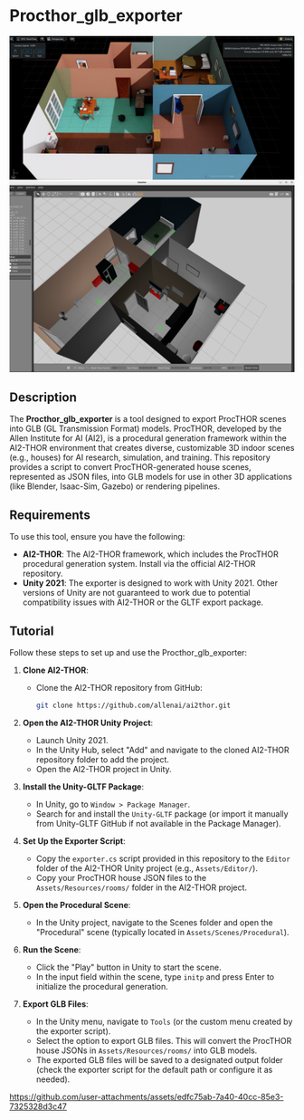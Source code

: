 # Procthor_glb_exporter
![An example in Isaac-Sim](./issac_procthor_house.png)
![An example in Gazebo](./gazebo_procthor_house.png)
## Description

The **Procthor_glb_exporter** is a tool designed to export ProcTHOR scenes into GLB (GL Transmission Format) models. ProcTHOR, developed by the Allen Institute for AI (AI2), is a procedural generation framework within the AI2-THOR environment that creates diverse, customizable 3D indoor scenes (e.g., houses) for AI research, simulation, and training. This repository provides a script to convert ProcTHOR-generated house scenes, represented as JSON files, into GLB models for use in other 3D applications (like Blender, Isaac-Sim, Gazebo) or rendering pipelines.

## Requirements

To use this tool, ensure you have the following:

- **AI2-THOR**: The AI2-THOR framework, which includes the ProcTHOR procedural generation system. Install via the official AI2-THOR repository.
- **Unity 2021**: The exporter is designed to work with Unity 2021. Other versions of Unity are not guaranteed to work due to potential compatibility issues with AI2-THOR or the GLTF export package.

## Tutorial

Follow these steps to set up and use the Procthor_glb_exporter:

1. **Clone AI2-THOR**:

   - Clone the AI2-THOR repository from GitHub:

     ```bash
     git clone https://github.com/allenai/ai2thor.git
     ```

2. **Open the AI2-THOR Unity Project**:

   - Launch Unity 2021.
   - In the Unity Hub, select "Add" and navigate to the cloned AI2-THOR repository folder to add the project.
   - Open the AI2-THOR project in Unity.




3. **Install the Unity-GLTF Package**:

   - In Unity, go to `Window > Package Manager`.
   - Search for and install the `Unity-GLTF` package (or import it manually from Unity-GLTF GitHub if not available in the Package Manager).

4. **Set Up the Exporter Script**:

   - Copy the `exporter.cs` script provided in this repository to the `Editor` folder of the AI2-THOR Unity project (e.g., `Assets/Editor/`).
   - Copy your ProcTHOR house JSON files to the `Assets/Resources/rooms/` folder in the AI2-THOR project.

5. **Open the Procedural Scene**:

   - In the Unity project, navigate to the Scenes folder and open the "Procedural" scene (typically located in `Assets/Scenes/Procedural`).

6. **Run the Scene**:

   - Click the "Play" button in Unity to start the scene.
   - In the input field within the scene, type `initp` and press Enter to initialize the procedural generation.

7. **Export GLB Files**:

   - In the Unity menu, navigate to `Tools` (or the custom menu created by the exporter script).
   - Select the option to export GLB files. This will convert the ProcTHOR house JSONs in `Assets/Resources/rooms/` into GLB models.
   - The exported GLB files will be saved to a designated output folder (check the exporter script for the default path or configure it as needed).


https://github.com/user-attachments/assets/edfc75ab-7a40-40cc-85e3-7325328d3c47

